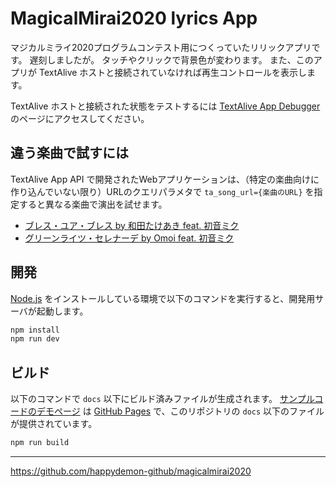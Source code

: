# MagicalMirai2020 lyrics App

マジカルミライ2020プログラムコンテスト用につくっていたリリックアプリです。
遅刻しましたが。
タッチやクリックで背景色が変わります。
また、このアプリが TextAlive ホストと接続されていなければ再生コントロールを表示します。

TextAlive ホストと接続された状態をテストするには [TextAlive App Debugger](https://developer.textalive.jp/app/run/?ta_app_url=https%3A%2F%2Fhappydemon-github.github.io%2Fmagicalmirai2020%2F&ta_song_url=https%3A%2F%2Fwww.youtube.com%2Fwatch%3Fv%3DygY2qObZv24) のページにアクセスしてください。


## 違う楽曲で試すには

TextAlive App API で開発されたWebアプリケーションは、（特定の楽曲向けに作り込んでいない限り）URLのクエリパラメタで `ta_song_url={楽曲のURL}` を指定すると異なる楽曲で演出を試せます。

- [ブレス・ユア・ブレス by 和田たけあき feat. 初音ミク](https://happydemon-github.github.io/magicalmirai2020/?ta_song_url=https%3A%2F%2Fwww.youtube.com%2Fwatch%3Fv%3Da-Nf3QUFkOU)
- [グリーンライツ・セレナーデ by Omoi feat. 初音ミク](https://happydemon-github.github.io/magicalmirai2020/?ta_song_url=https%3A%2F%2Fwww.youtube.com%2Fwatch%3Fv%3DXSLhsjepelI)

## 開発

[Node.js](https://nodejs.org/) をインストールしている環境で以下のコマンドを実行すると、開発用サーバが起動します。

```sh
npm install
npm run dev
```

## ビルド

以下のコマンドで `docs` 以下にビルド済みファイルが生成されます。 [サンプルコードのデモページ](https://happydemon-github.github.io/magicalmirai2020/) は [GitHub Pages](https://pages.github.com/) で、このリポジトリの `docs` 以下のファイルが提供されています。

```sh
npm run build
```
---
https://github.com/happydemon-github/magicalmirai2020
